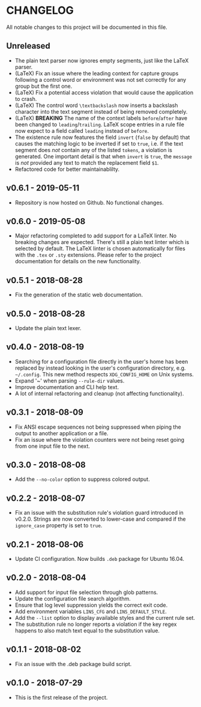# CHANGELOG

All notable changes to this project will be documented in this file.

## Unreleased

* The plain text parser now ignores empty segments, just like the LaTeX parser.
* (LaTeX) Fix an issue where the leading context for capture groups following a
  control word or environment was not set correctly for any group but the first
  one.
* (LaTeX) Fix a potential access violation that would cause the application to
  crash.
* (LaTeX) The control word `\textbackslash` now inserts a backslash character
  into the text segment instead of being removed completely.
* (LaTeX) **BREAKING** The name of the context labels `before`/`after` have been
  changed to `leading`/`trailing`. LaTeX scope entries in a rule file now expect
  to a field called `leading` instead of `before`.
* The existence rule now features the field `invert` (`false` by default) that
  causes the matching logic to be inverted if set to `true`, i.e. if the text
  segment does *not* contain any of the listed `tokens`, a violation is
  generated. One important detail is that when `invert` is `true`, the
  `message` is *not* provided any text to match the replacement field `$1`.
* Refactored code for better maintainablilty.

## v0.6.1 - 2019-05-11

* Repository is now hosted on Github. No functional changes.

## v0.6.0 - 2019-05-08

* Major refactoring completed to add support for a LaTeX linter. No breaking
  changes are expected. There's still a plain text linter which is selected by
  default. The LaTeX linter is chosen automatically for files with the `.tex` or
  `.sty` extensions. Please refer to the project documentation for details on
  the new functionality.

## v0.5.1 - 2018-08-28

* Fix the generation of the static web documentation.

## v0.5.0 - 2018-08-28

* Update the plain text lexer.

## v0.4.0 - 2018-08-19

* Searching for a configuration file directly in the user's home has been
  replaced by instead looking in the user's configuration directory, e.g.
  ``~/.config``. This new method respects ``XDG_CONFIG_HOME`` on Unix systems.
* Expand '~' when parsing ``--rule-dir`` values.
* Improve documentation and CLI help text.
* A lot of internal refactoring and cleanup (not affecting functionality).

## v0.3.1 - 2018-08-09

* Fix ANSI escape sequences not being suppressed when piping the output to
  another application or a file.
* Fix an issue where the violation counters were not being reset going from one
  input file to the next.

## v0.3.0 - 2018-08-08

* Add the `--no-color` option to suppress colored output.

## v0.2.2 - 2018-08-07

* Fix an issue with the substitution rule's violation guard introduced in
  v0.2.0. Strings are now converted to lower-case and compared if the
  `ignore_case` property is set to `true`.

## v0.2.1 - 2018-08-06

* Update CI configuration. Now builds `.deb` package for Ubuntu 16.04.

## v0.2.0 - 2018-08-04

* Add support for input file selection through glob patterns.
* Update the configuration file search algorithm.
* Ensure that log level suppression yields the correct exit code.
* Add environment variables `LINS_CFG` and `LINS_DEFAULT_STYLE`.
* Add the `--list` option to display available styles and the current rule set.
* The substitution rule no longer reports a violation if the key regex happens
  to also match text equal to the substitution value.

## v0.1.1 - 2018-08-02

* Fix an issue with the .deb package build script.

## v0.1.0 - 2018-07-29

* This is the first release of the project.
